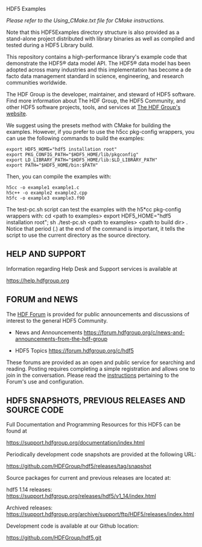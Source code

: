 HDF5 Examples

*Please refer to the Using_CMake.txt file for CMake instructions.*

Note that this HDF5Examples directory structure is also provided as a stand-alone project
distributed with library binaries as well as compiled and tested during a HDF5 Library build.

This repository contains a high-performance library's example code that demonstrate the HDF5® data
model API. The HDF5® data model has been adopted across
many industries and this implementation has become a de facto data management standard
in science, engineering, and research communities worldwide.

The HDF Group is the developer, maintainer, and steward of HDF5 software. Find more
information about The HDF Group, the HDF5 Community, and other HDF5 software projects,
tools, and services at [The HDF Group's website](https://www.hdfgroup.org/).

We suggest using the presets method with CMake for building the examples. However, if you prefer to use the
h5cc pkg-config wrappers, you can use the following commands to build the examples:

    export HDF5_HOME="hdf5 installation root"
    export PKG_CONFIG_PATH="$HDF5_HOME/lib/pkgconfig"
    export LD_LIBRARY_PATH="$HDF5_HOME/lib:$LD_LIBRARY_PATH"
    export PATH="$HDF5_HOME/bin:$PATH"

Then, you can compile the examples with:

    h5cc -o example1 example1.c
    h5c++ -o example2 example2.cpp
    h5fc -o example3 example3.f90

The test-pc.sh script can test the examples with the h5*cc pkg-config wrappers with:
    cd \<path to examples\>
    export HDF5_HOME="hdf5 installation root"; sh ./test-pc.sh \<path to examples\> \<path to build dir\> .
    Notice that period (.) at the end of the command is important, it tells the script to use the current
    directory as the source directory.

HELP AND SUPPORT
----------------
Information regarding Help Desk and Support services is available at

   https://help.hdfgroup.org 



FORUM and NEWS
--------------
The [HDF Forum](https://forum.hdfgroup.org) is provided for public announcements and discussions
of interest to the general HDF5 Community.

   - News and Announcements
   https://forum.hdfgroup.org/c/news-and-announcements-from-the-hdf-group

   - HDF5 Topics
   https://forum.hdfgroup.org/c/hdf5

These forums are provided as an open and public service for searching and reading.
Posting requires completing a simple registration and allows one to join in the
conversation.  Please read the [instructions](https://forum.hdfgroup.org/t/quickstart-guide-welcome-to-the-new-hdf-forum
) pertaining to the Forum's use and configuration.


HDF5 SNAPSHOTS, PREVIOUS RELEASES AND SOURCE CODE
--------------------------------------------
Full Documentation and Programming Resources for this HDF5 can be found at

   https://support.hdfgroup.org/documentation/index.html

Periodically development code snapshots are provided at the following URL:

   https://github.com/HDFGroup/hdf5/releases/tag/snapshot

Source packages for current and previous releases are located at:

   hdf5 1.14 releases:
   https://support.hdfgroup.org/releases/hdf5/v1_14/index.html

   Archived releases:
   https://support.hdfgroup.org/archive/support/ftp/HDF5/releases/index.html

Development code is available at our Github location:

   https://github.com/HDFGroup/hdf5.git

